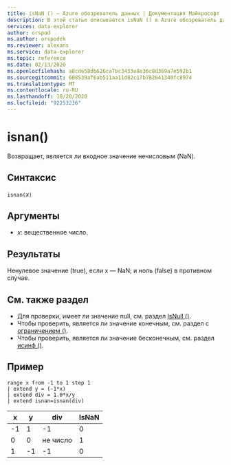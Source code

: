 ```yaml
---
title: isNaN () — Azure обозреватель данных | Документация Майкрософт
description: В этой статье описывается isNaN () в Azure обозреватель данных.
services: data-explorer
author: orspod
ms.author: orspodek
ms.reviewer: alexans
ms.service: data-explorer
ms.topic: reference
ms.date: 02/13/2020
ms.openlocfilehash: a8cde58db626ca7bc3433e8e36c8d369a7e592b1
ms.sourcegitcommit: 608539af6ab511aa11d82c17b782641340fc8974
ms.translationtype: MT
ms.contentlocale: ru-RU
ms.lasthandoff: 10/20/2020
ms.locfileid: "92253236"
---
```

# <a name="isnan"></a>isnan()

Возвращает, является ли входное значение нечисловым (NaN).  

## <a name="syntax"></a>Синтаксис

`isnan(`*x*`)`

## <a name="arguments"></a>Аргументы

* *x*: вещественное число.

## <a name="returns"></a>Результаты

Ненулевое значение (true), если x — NaN; и ноль (false) в противном случае.

## <a name="see-also"></a>См. также раздел

* Для проверки, имеет ли значение null, см. раздел [IsNull ()](isnullfunction.md).
* Чтобы проверить, является ли значение конечным, см. раздел с [ограничением ()](isfinitefunction.md).
* Чтобы проверить, является ли значение бесконечным, см. раздел [исинф ()](isinffunction.md).

## <a name="example"></a>Пример

```kusto
range x from -1 to 1 step 1
| extend y = (-1*x) 
| extend div = 1.0*x/y
| extend isnan=isnan(div)
```

|x|y|div|IsNaN|
|---|---|---|---|
|-1|1|-1|0|
|0|0|не число|1|
|1|-1|-1|0|